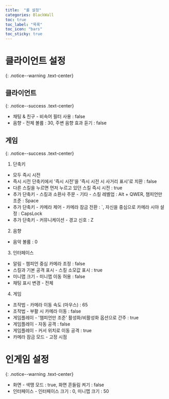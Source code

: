 ```yaml
---
title:  "롤 설정"
categories: BlackWall
toc: true
toc_label: "목록"
toc_icon: "bars"
toc_sticky: true
---
```


# 클라이언트 설정
{: .notice--warning .text-center}

## 클라이언트
{: .notice--success .text-center}

- 채팅 & 친구 - 비속어 필터 사용 : false
- 음향 - 전체 볼륨 : 30, 주변 음향 효과 듣기 : false

## 게임
{: .notice--success .text-center}

1. 단축키
- 모두 즉시 시전
- 즉시 시전 단축키에서 '즉시 시전'을 '즉시 시전 시 사거리 표시'로 치환 : false
- 다른 스킬을 누르면 먼저 누르고 있던 스킬 즉시 시전 : true
- 추가 단축키 - 스킬과 소환사 주문 - 기타 - 스킬 레벨업 : Alt + QWER, 챔피언만 조준 : Space
- 추가 단축키 - 카메라 제어 - 카메라 잠금 전환 : `, 자신을 중심으로 카메라 시야 설정 : CapsLock
- 추가 단축키 - 커뮤니케이션 - 경고 신호 : Z

2. 음향
- 음악 볼륨 : 0

3. 인터페이스
- 알림 - 챔피언 중심 카메라 조정 : false
- 스킬과 기본 공격 표시 - 스킬 소모값 표시 : true
- 미니맵 크기 - 미니맵 이동 허용 : false
- 채팅 표시 변경 - 전체

4. 게임
- 조작법 - 카메라 이동 속도 (마우스) : 65
- 조작법 - 부활 시 카메라 이동 : false
- 게임플레이 - '챔피언만 조준' 활성화/비활성화 옵션으로 간주 : true
- 게임플레이 - 자동 공격 : false
- 게임플레이 - 커서 위치로 이동 공격 : true
- 카메라 잠금 모드 - 고정 시점

# 인게임 설정
{: .notice--warning .text-center}

- 화면 - 색맹 모드 : true, 화면 흔들림 켜기 : false
- 인터페이스 - 인터페이스 크기 : 0, 미니맵 크기 : 50